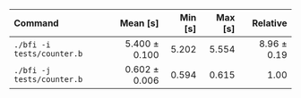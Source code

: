 | Command | Mean [s] | Min [s] | Max [s] | Relative |
|:---|---:|---:|---:|---:|
| `./bfi -i tests/counter.b` | 5.400 ± 0.100 | 5.202 | 5.554 | 8.96 ± 0.19 |
| `./bfi -j tests/counter.b` | 0.602 ± 0.006 | 0.594 | 0.615 | 1.00 |
